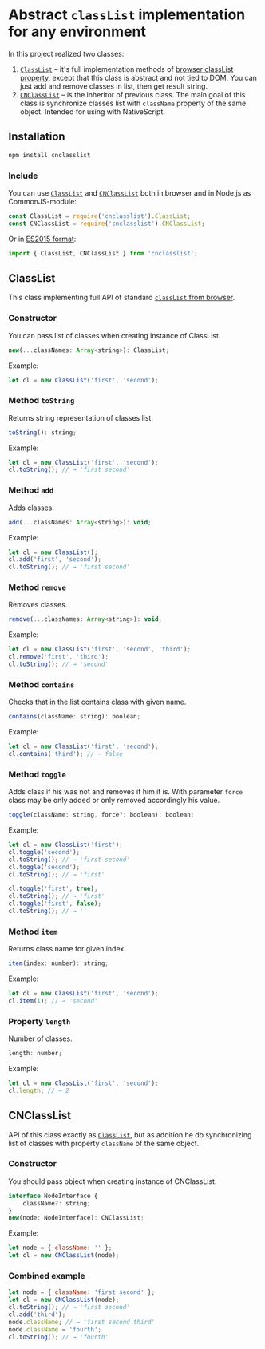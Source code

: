 # Abstract `classList` implementation for any environment

In this project realized two classes:
1. [`ClassList`](#ClassList) – it's full implementation methods of [browser classList property](http://www.w3schools.com/jsref/prop_element_classlist.asp), except that this class is abstract and not tied to DOM. You can just add and remove classes in list, then get result string.
2. [`CNClassList`](#CNClassList) – is the inheritor of previous class. The main goal of this class is synchronize classes list with `className` property of the same object. Intended for using with NativeScript.

## Installation

```sh
npm install cnclasslist
```

### Include

You can use [`ClassList`](#ClassList) and [`CNClassList`](#CNClassList) both in browser and in Node.js as CommonJS-module:

```js
const ClassList = require('cnclasslist').ClassList;
const CNClassList = require('cnclasslist').CNClassList;
```

Or in [ES2015 format](https://babeljs.io/docs/learn-es2015/#modules):
```js
import { ClassList, CNClassList } from 'cnclasslist';
```

## ClassList

This class implementing full API of standard [`classList` from browser](http://www.w3schools.com/jsref/prop_element_classlist.asp).

### Constructor

You can pass list of classes when creating instance of ClassList.

```js
new(...classNames: Array<string>): ClassList;
```

Example:

```js
let cl = new ClassList('first', 'second');
```

### Method `toString`

Returns string representation of classes list.

```js
toString(): string;
```

Example:

```js
let cl = new ClassList('first', 'second');
cl.toString(); // → 'first second'
```

### Method `add`

Adds classes.

```js
add(...classNames: Array<string>): void;
```

Example:

```js
let cl = new ClassList();
cl.add('first', 'second');
cl.toString(); // → 'first second'
```

### Method `remove`

Removes classes.

```js
remove(...classNames: Array<string>): void;
```

Example:

```js
let cl = new ClassList('first', 'second', 'third');
cl.remove('first', 'third');
cl.toString(); // → 'second'
```

### Method `contains`

Checks that in the list contains class with given name.

```js
contains(className: string): boolean;
```

Example:

```js
let cl = new ClassList('first', 'second');
cl.contains('third'); // → false
```

### Method `toggle`

Adds class if his was not and removes if him it is.
With parameter `force` class may be only added or only removed accordingly his value.

```js
toggle(className: string, force?: boolean): boolean;
```

Example:

```js
let cl = new ClassList('first');
cl.toggle('second');
cl.toString(); // → 'first second'
cl.toggle('second');
cl.toString(); // → 'first'

cl.toggle('first', true);
cl.toString(); // → 'first'
cl.toggle('first', false);
cl.toString(); // → ''
```

### Method `item`

Returns class name for given index.

```js
item(index: number): string;
```

Example:

```js
let cl = new ClassList('first', 'second');
cl.item(1); // → 'second'
```

### Property `length`

Number of classes.

```js
length: number;
```

Example:

```js
let cl = new ClassList('first', 'second');
cl.length; // → 2
```

## CNClassList

API of this class exactly as [`ClassList`](#ClassList), but as addition he do synchronizing list of classes with property `className` of the same object.

### Constructor

You should pass object when creating instance of CNClassList.

```js
interface NodeInterface {
    className?: string;
}
new(node: NodeInterface): CNClassList;
```

Example:

```js
let node = { className: '' };
let cl = new CNClassList(node);
```

### Combined example

```js
let node = { className: 'first second' };
let cl = new CNClassList(node);
cl.toString(); // → 'first second'
cl.add('third');
node.className; // → 'first second third'
node.className = 'fourth';
cl.toString(); // → 'fourth'
```
